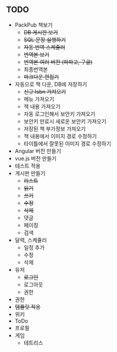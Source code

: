 ## TODO

* PackPub 책보기
  * ~~DB 게시판 보기~~
  * ~~SQL 문장 실행하기~~
  * ~~자동 번역 스케쥴러~~
  * ~~번역본 보기~~
  * ~~번역본 여러 버전 (파파고, 구글)~~
  * 최종번역본
  * ~~마크다운 편집기~~
* 자동으로 책 다운, DB에 저장하기
  * ~~신규 Isbn 가져오기~~
  * 메뉴 가져오기
  * 책 내용 가져오기
  * 자동 로그인해서 보안키 가져오기
  * 보안키 만료시 새로운 보안키 가져오기 
  * 저장된 책 부가정보 가져오기
  * 책 내용에서 이미지 경로 수정하기
  * 타이틀에서 잘못된 이미지 경로 수정하기
* Angular 버전 만들기
* vue.js 버전 만들기
* 테스트 적용
* 게시판 만들기
  * ~~리스트~~
  * ~~읽기~~
  * ~~쓰기~~
  * ~~수정~~
  * ~~삭제~~
  * 댓글
  * 페이징
  * 검색
* 달력, 스케쥴러
  * 일정 추가
  * 수정
  * 삭제
* 유저
  * ~~로그인~~
  * 로그아웃
  * 권한
* 권한
* ~~템플릿 적용~~
* 위키
* ToDo
* 프로필
* 게임
  * 테트리스
